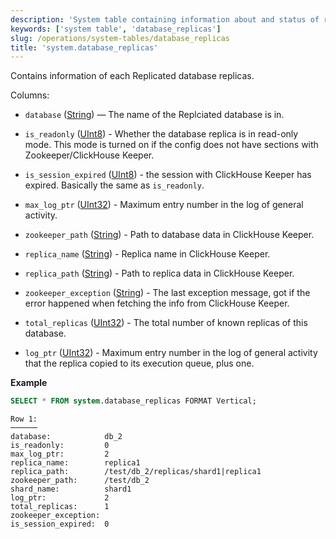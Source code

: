 ```yaml
---
description: 'System table containing information about and status of replicated database.'
keywords: ['system table', 'database_replicas']
slug: /operations/system-tables/database_replicas
title: 'system.database_replicas'
---
```


Contains information of each Replicated database replicas.

Columns:

- `database` ([String](../../sql-reference/data-types/string.md)) — The name of the Replciated database is in.

- `is_readonly` ([UInt8](../../sql-reference/data-types/int-uint.md)) - Whether the database replica is in read-only mode.
    This mode is turned on if the config does not have sections with Zookeeper/ClickHouse Keeper.

- `is_session_expired` ([UInt8](../../sql-reference/data-types/int-uint.md)) - the session with ClickHouse Keeper has expired. Basically the same as `is_readonly`.

- `max_log_ptr` ([UInt32](../../sql-reference/data-types/int-uint.md)) - Maximum entry number in the log of general activity.

- `zookeeper_path` ([String](../../sql-reference/data-types/string.md)) - Path to database data in ClickHouse Keeper.

- `replica_name` ([String](../../sql-reference/data-types/string.md)) - Replica name in ClickHouse Keeper.

- `replica_path` ([String](../../sql-reference/data-types/string.md)) - Path to replica data in ClickHouse Keeper.

- `zookeeper_exception` ([String](../../sql-reference/data-types/string.md)) - The last exception message, got if the error happened when fetching the info from ClickHouse Keeper.

- `total_replicas` ([UInt32](../../sql-reference/data-types/int-uint.md)) - The total number of known replicas of this database.

- `log_ptr` ([UInt32](../../sql-reference/data-types/int-uint.md)) - Maximum entry number in the log of general activity that the replica copied to its execution queue, plus one.

**Example**

```sql
SELECT * FROM system.database_replicas FORMAT Vertical;
```

```text
Row 1:
──────
database:            db_2
is_readonly:         0
max_log_ptr:         2
replica_name:        replica1
replica_path:        /test/db_2/replicas/shard1|replica1
zookeeper_path:      /test/db_2
shard_name:          shard1
log_ptr:             2
total_replicas:      1
zookeeper_exception: 
is_session_expired:  0
```
